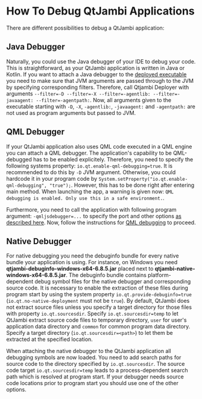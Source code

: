 # How To Debug QtJambi Applications

There are different possibilities to debug a QtJambi application:

## Java Debugger

Naturally, you could use the Java debugger of your IDE to debug your code. This is straightforward, as your QtJambi application is written in Java or Kotlin.
If you want to attach a Java debugger to the [deployed executable](How-to-deploy-QtJambi-applications.md) you need to make sure that JVM arguments are passed through to the JVM by specifying corresponding filters.
Therefore, call Qtjambi Deployer with arguments `--filter=-D --filter=-X --filter=-agentlib: --filter=-javaagent: --filter=-agentpath:`. 
Now, all arguments given to the executable starting with `-D`, `-X`, `-agentlib:`, `-javaagent:` and `-agentpath:` are not used as program arguments but passed to JVM.

## QML Debugger

If your QtJambi application also uses QML code executed in a QML engine you can attach a QML debugger.
The application's capability to be QML-debugged has to be enabled explicitely. Therefore, you need to specify the following systems property: `io.qt.enable-qml-debugging=true`.
It is recommended to do this by `-D` JVM argument. Otherwise, you could hardcode it in your program code by `System.setProperty("io.qt.enable-qml-debugging", "true");`.
However, this has to be done right after entering main method. When launching the app, a warning is given now: `QML debugging is enabled. Only use this in a safe environment.`.

Furthermore, you need to call the application with following program argument: `-qmljsdebugger=...` to specify the port and other options [as described here](https://doc.qt.io/qt/qtquick-debugging.html#starting-applications).
Now, follow the instructions for [QML debugging](https://doc.qt.io/qt/qtquick-debugging.html#connecting-to-applications) to proceed.

## Native Debugger

For native debugging you need the debuginfo bundle for every native bundle your application is using. 
For instance, on Windows you need **qtjambi-debuginfo-windows-x64-6.8.5.jar** placed next to **qtjambi-native-windows-x64-6.8.5.jar**.
The debuginfo bundle contains platform-dependent debug symbol files for the native debugger and corresponding source code.
It is necessary to enable the extraction of these files during program start by using the system property `io.qt.provide-debuginfo=true` (`io.qt.no-native-deployment` must not be `true`).
By default, QtJambi does not extract source files unless you specify a target directory for those files with property `io.qt.sourcesdir`.
Specify `io.qt.sourcesdir=temp` to let QtJambi extract source code files to temporary directory, `user` for user's application data directory and
`common` for common program data directory. Specify a target directory (`io.qt.sourcesdir=<path>`) to let them be extracted at the specified location.

When attaching the native debugger to the QtJambi application all debugging symbols are now loaded. You need to add search paths for source code to the directory specified by `io.qt.sourcesdir`.
The source code target `io.qt.sourcesdir=temp` leads to a process-dependent search path which is resolved at program start. If your debugger needs source code locations prior to program start you should use one of the other options.

